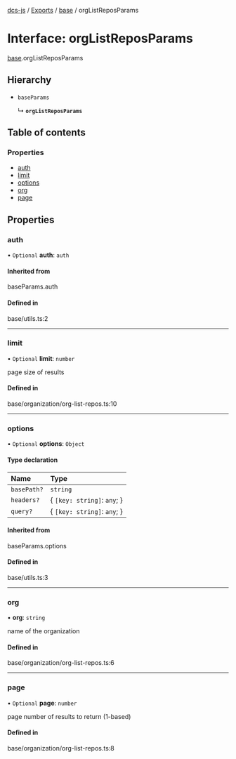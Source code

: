 [dcs-js](../README.md) / [Exports](../modules.md) / [base](../modules/base.md) / orgListReposParams

# Interface: orgListReposParams

[base](../modules/base.md).orgListReposParams

## Hierarchy

- `baseParams`

  ↳ **`orgListReposParams`**

## Table of contents

### Properties

- [auth](base.orgListReposParams.md#auth)
- [limit](base.orgListReposParams.md#limit)
- [options](base.orgListReposParams.md#options)
- [org](base.orgListReposParams.md#org)
- [page](base.orgListReposParams.md#page)

## Properties

### <a id="auth" name="auth"></a> auth

• `Optional` **auth**: `auth`

#### Inherited from

baseParams.auth

#### Defined in

base/utils.ts:2

___

### <a id="limit" name="limit"></a> limit

• `Optional` **limit**: `number`

page size of results

#### Defined in

base/organization/org-list-repos.ts:10

___

### <a id="options" name="options"></a> options

• `Optional` **options**: `Object`

#### Type declaration

| Name | Type |
| :------ | :------ |
| `basePath?` | `string` |
| `headers?` | { `[key: string]`: `any`;  } |
| `query?` | { `[key: string]`: `any`;  } |

#### Inherited from

baseParams.options

#### Defined in

base/utils.ts:3

___

### <a id="org" name="org"></a> org

• **org**: `string`

name of the organization

#### Defined in

base/organization/org-list-repos.ts:6

___

### <a id="page" name="page"></a> page

• `Optional` **page**: `number`

page number of results to return (1-based)

#### Defined in

base/organization/org-list-repos.ts:8
